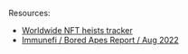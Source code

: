 Resources:
* [Worldwide NFT heists tracker](https://www.comparitech.com/blog/vpn-privacy/nft-heists/)  
* [Immunefi / Bored Apes Report / Aug 2022](https://docs.google.com/spreadsheets/d/11rWhBQi9ho6bkDVZaQlC37LsCxkJMwsGTPqSISM7U54/edit#gid=1037403794)
